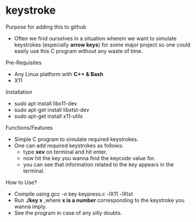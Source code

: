 # keystroke

Purpose for adding this to github
  - Often we find ourselves in a situation wherein we want to simulate keystrokes (especially **arrow keys**) for some major project so one could easily use this C program without any waste of time.
  
Pre-Requisites
  - Any Linux platform with **C++ & Bash**
  - X11
  
Installation
  - sudo apt install libx11-dev
  - sudo apt-get install libxtst-dev
  - sudo apt-get install x11-utils

Functions/Features
  
  - Simple C program to simulate required keystrokes.
  - One can add required keystrokes as follows:
      - type **xev** on terminal and hit enter.
      - now hit the key you wanna find the keycode value for.
      - you can see that information related to the key appears in the terminal.
      

How to Use?
  - Compile using      gcc -o key keypress.c -lX11 -lXtst
  - Run **./key x**   ,where **x is a number** corresponding to the keystroke you wanna imply.
  - See the program in case of any silly doubts.
